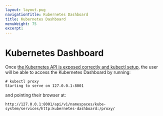 ```yaml
---
layout: layout.pug
navigationTitle: Kubernetes Dashboard
title: Kubernetes Dashboard
menuWeight: 75
excerpt:
---
```


<!-- This source repo for this topic is https://github.com/mesosphere/dcos-kubernetes -->


# Kubernetes Dashboard

Once [the Kubernetes API is exposed correctly and kubectl setup](../connecting-clients), the user will be able to access the Kubernetes
Dashboard by running:

```
# kubectl proxy
Starting to serve on 127.0.0.1:8001
```

and pointing their browser at:

```text
http://127.0.0.1:8001/api/v1/namespaces/kube-system/services/http:kubernetes-dashboard:/proxy/
```
